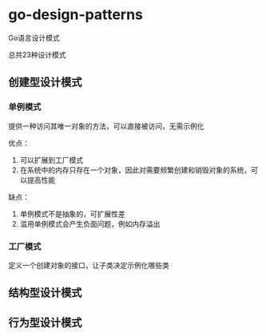 # go-design-patterns
Go语言设计模式

总共23种设计模式

## 创建型设计模式

### 单例模式
提供一种访问其唯一对象的方法，可以直接被访问，无需示例化

优点：
1. 可以扩展到工厂模式
2. 在系统中的内存只存在一个对象，因此对需要频繁创建和销毁对象的系统，可以提高性能

缺点：
1. 单例模式不是抽象的，可扩展性差
2. 滥用单例模式会产生负面问题，例如内存溢出

### 工厂模式
定义一个创建对象的接口，让子类决定示例化哪些类



## 结构型设计模式

## 行为型设计模式